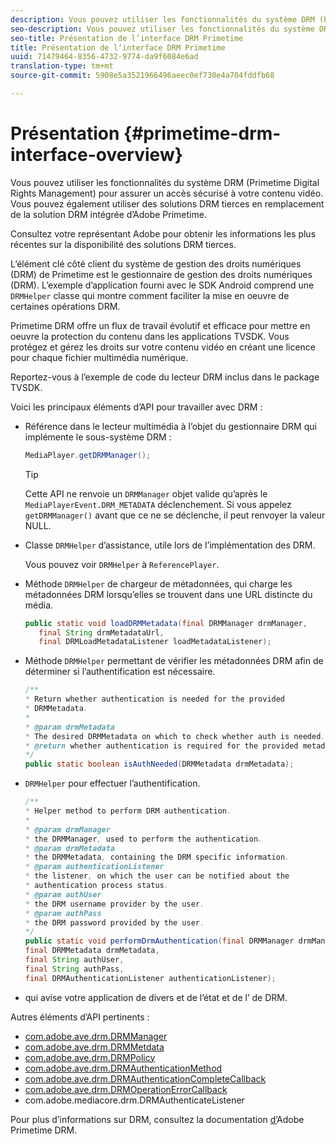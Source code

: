 ```yaml
---
description: Vous pouvez utiliser les fonctionnalités du système DRM (Primetime Digital Rights Management) pour assurer un accès sécurisé à votre contenu vidéo. Vous pouvez également utiliser des solutions DRM tierces en remplacement de la solution DRM intégrée d’Adobe Primetime.
seo-description: Vous pouvez utiliser les fonctionnalités du système DRM (Primetime Digital Rights Management) pour assurer un accès sécurisé à votre contenu vidéo. Vous pouvez également utiliser des solutions DRM tierces en remplacement de la solution DRM intégrée d’Adobe Primetime.
seo-title: Présentation de l’interface DRM Primetime
title: Présentation de l’interface DRM Primetime
uuid: 71479464-8356-4732-9774-da9f6084e6ad
translation-type: tm+mt
source-git-commit: 5908e5a3521966496aeec0ef730e4a704fddfb68

---
```



# Présentation {#primetime-drm-interface-overview}

Vous pouvez utiliser les fonctionnalités du système DRM (Primetime Digital Rights Management) pour assurer un accès sécurisé à votre contenu vidéo. Vous pouvez également utiliser des solutions DRM tierces en remplacement de la solution DRM intégrée d’Adobe Primetime.

<!--<a id="section_4DD54E085AB345FE9BE00865E56B28DB"></a>-->

Consultez votre représentant Adobe pour obtenir les informations les plus récentes sur la disponibilité des solutions DRM tierces.

L’élément clé côté client du système de gestion des droits numériques (DRM) de Primetime est le gestionnaire de gestion des droits numériques (DRM). L’exemple d’application fourni avec le SDK Android comprend une `DRMHelper` classe qui montre comment faciliter la mise en oeuvre de certaines opérations DRM.

Primetime DRM offre un flux de travail évolutif et efficace pour mettre en oeuvre la protection du contenu dans les applications TVSDK. Vous protégez et gérez les droits sur votre contenu vidéo en créant une licence pour chaque fichier multimédia numérique.

Reportez-vous à l’exemple de code du lecteur DRM inclus dans le package TVSDK.

Voici les principaux éléments d’API pour travailler avec DRM :

* Référence dans le lecteur multimédia à l’objet du gestionnaire DRM qui implémente le sous-système DRM :

   ```java
   MediaPlayer.getDRMManager();
   ```

   >[!TIP]
   >
   >Cette API ne renvoie un `DRMManager` objet valide qu’après le `MediaPlayerEvent.DRM_METADATA` déclenchement. Si vous appelez `getDRMManager()` avant que ce ne se déclenche, il peut renvoyer la valeur NULL.

* Classe `DRMHelper` d’assistance, utile lors de l’implémentation des  DRM.

   Vous pouvez voir `DRMHelper` à `ReferencePlayer`.

* Méthode `DRMHelper` de chargeur de métadonnées, qui charge les métadonnées DRM lorsqu’elles se trouvent dans une URL distincte du média.

   ```java
   public static void loadDRMMetadata(final DRMManager drmManager,  
      final String drmMetadataUrl,  
      final DRMLoadMetadataListener loadMetadataListener);
   ```

* Méthode `DRMHelper` permettant de vérifier les métadonnées DRM afin de déterminer si l’authentification est nécessaire.

   ```java
   /** 
   * Return whether authentication is needed for the provided 
   * DRMMetadata. 
   * 
   * @param drmMetadata 
   * The desired DRMMetadata on which to check whether auth is needed. 
   * @return whether authentication is required for the provided metadata 
   */ 
   public static boolean isAuthNeeded(DRMMetadata drmMetadata);
   ```

* `DRMHelper` pour effectuer l’authentification.

   ```java
   /** 
   * Helper method to perform DRM authentication. 
   * 
   * @param drmManager 
   * the DRMManager, used to perform the authentication. 
   * @param drmMetadata 
   * the DRMMetadata, containing the DRM specific information. 
   * @param authenticationListener 
   * the listener, on which the user can be notified about the 
   * authentication process status. 
   * @param authUser 
   * the DRM username provider by the user. 
   * @param authPass 
   * the DRM password provided by the user. 
   */ 
   public static void performDrmAuthentication(final DRMManager drmManager,  
   final DRMMetadata drmMetadata,  
   final String authUser,  
   final String authPass,  
   final DRMAuthenticationListener authenticationListener);
   ```

* qui avise votre application de divers et de l’état et de l’ de DRM.

<!--<a id="section_899BD9061D484E1BBA46E84617C36867"></a>-->

Autres éléments d’API pertinents :

* [com.adobe.ave.drm.DRMManager](https://help.adobe.com/en_US/primetime/api/drm/com/adobe/ave/drm/DRMManager.html)
* [com.adobe.ave.drm.DRMMetdata](https://help.adobe.com/en_US/primetime/api/drm/com/adobe/ave/drm/DRMMetadata.html)
* [com.adobe.ave.drm.DRMPolicy](https://help.adobe.com/en_US/primetime/api/drm/com/adobe/ave/drm/DRMPolicy.html)
* [com.adobe.ave.drm.DRMAuthenticationMethod](https://help.adobe.com/en_US/primetime/api/drm/com/adobe/ave/drm/DRMAuthenticationMethod.html)
* [com.adobe.ave.drm.DRMAuthenticationCompleteCallback](https://help.adobe.com/en_US/primetime/api/drm/com/adobe/ave/drm/DRMAuthenticationCompleteCallback.html)
* [com.adobe.ave.drm.DRMOperationErrorCallback](https://help.adobe.com/en_US/primetime/api/drm/com/adobe/ave/drm/DRMOperationErrorCallback.html)
* com.adobe.mediacore.drm.DRMAuthenticateListener

<!-- 
Comment Type: draft
(https://help.adobe.com/en_US/primetime/api/psdk/javadoc_2.4/com/adobe/mediacore/drm/DRMAuthenticateListener.html)

-->
<!--<a id="section_F58941D68EB94A5EBD1C7454D2A1B17A"></a>-->

Pour plus d’informations sur DRM, consultez la documentation [d’](https://helpx.adobe.com/primetime/user-guide.html)Adobe Primetime DRM.
